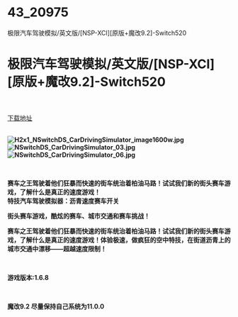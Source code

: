 # 43_20975
极限汽车驾驶模拟/英文版/[NSP-XCI][原版+魔改9.2]-Switch520
# 极限汽车驾驶模拟/英文版/[NSP-XCI][原版+魔改9.2]-Switch520
 <br/></br>
[下载地址](https://www.switch520.cc/article/20975 "下载地址")
<br/></br>

<p><strong><img title="H2x1_NSwitchDS_CarDrivingSimulator_image1600w.jpg" src="https://www.switch520.cc/muke_img/2021_08_04_8eddf168df0f8.jpg" alt="H2x1_NSwitchDS_CarDrivingSimulator_image1600w.jpg"></strong><br>
<strong><img title="NSwitchDS_CarDrivingSimulator_03.jpg" src="https://www.switch520.cc/muke_img/2021_08_04_5049d652ff920.jpg" alt="NSwitchDS_CarDrivingSimulator_03.jpg"></strong><br>
<strong><img title="NSwitchDS_CarDrivingSimulator_06.jpg" src="https://www.switch520.cc/muke_img/2021_08_04_8b9b19e0f3e72.jpg" alt="NSwitchDS_CarDrivingSimulator_06.jpg">&nbsp;</strong></p>
<p>&nbsp;</p>
<p><strong>赛车之王驾驶着他们狂暴而快速的街车统治着柏油马路！试试我们新的街头赛车游戏，了解什么是真正的速度游戏！</strong><br>
<strong>特技汽车驾驶模拟器：沥青速度赛车开关</strong></p>
<p><strong>街头赛车游戏，酷炫的赛车、城市交通和赛车挑战！</strong></p>
<p><strong>赛车之王驾驶着他们狂暴而快速的街车统治着柏油马路！试试我们新的街头赛车游戏，了解什么是真正的速度游戏！体验极速，做疯狂的空中特技，在街道沥青上的城市交通中漂移——超越速度限制！</strong></p>
<p>&nbsp;</p>
<p><strong>游戏版本:1.6.8</strong></p>
<p>&nbsp;</p>
<p><strong>魔改9.2 尽量保持自己系统为11.0.0</strong></p>
